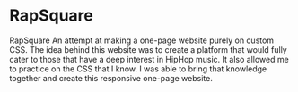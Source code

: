 # RapSquare
RapSquare An attempt at making a one-page website purely on custom CSS.  The idea behind this website was to create a platform that would fully cater to those that have a deep interest in HipHop music. It also allowed me to practice on the CSS that I know. I was able to bring that knowledge together and create this responsive one-page website. 
